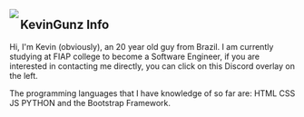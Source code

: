 <!--<img src="https://cdn.discordapp.com/attachments/533004171956191242/887815222247694406/ImKevinHeaderGithub.png"/>-->

<a href="https://discord.com/users/433426340813864960"><img align="left" src="https://lanyard-profile-readme.vercel.app/api/433426340813864960?bg=7f55ff&borderRadius=8px&hideDiscrim=true"/></a>

## KevinGunz Info

Hi, I'm Kevin (obviously), an 20 year old guy from Brazil.  I am currently studying at FIAP college to become a Software Engineer, if you are interested in contacting me directly, you can click on this Discord overlay on the left.

The programming languages that I have knowledge of so far are: HTML CSS JS PYTHON and the Bootstrap Framework.
